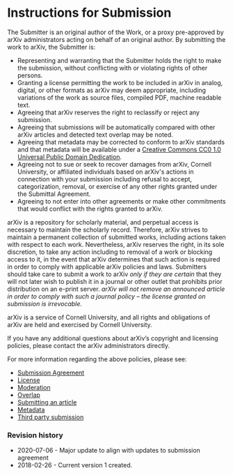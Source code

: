 # Instructions for Submission

The Submitter is an original author of the Work, or a proxy pre-approved by arXiv administrators acting on behalf of an original author.  By submitting the work to arXiv, the Submitter is: 

- Representing and warranting that the Submitter holds the right to make the submission, without conflicting with or violating rights of other persons.
- Granting a license permitting the work to be included in arXiv in analog, digital, or other formats as arXiv may deem appropriate, including variations of the work as source files, compiled PDF, machine readable text.
- Agreeing that arXiv reserves the right to reclassify or reject any submission.
- Agreeing that submissions will be automatically compared with other arXiv articles and detected text overlap may be noted.
- Agreeing that metadata may be corrected to conform to arXiv standards and that metadata will be available under a [Creative Commons CC0 1.0 Universal Public Domain Dedication](https://creativecommons.org/publicdomain/zero/1.0/).
- Agreeing not to sue or seek to recover damages from arXiv, Cornell University, or affiliated individuals based on arXiv's actions in connection with your submission including refusal to accept, categorization, removal, or exercise of any other rights granted under the Submittal Agreement.
- Agreeing to not enter into other agreements or make other commitments that would conflict with the rights granted to arXiv.

arXiv is a repository for scholarly material, and perpetual access is necessary to maintain the scholarly record.  Therefore, arXiv strives to maintain a permanent collection of submitted works, including actions taken with respect to each work.  Nevertheless, arXiv reserves the right, in its sole discretion, to take any action including to removal of a work or blocking access to it, in the event that arXiv determines that such action is required in order to comply with applicable arXiv policies and laws.   Submitters should take care to submit a work to arXiv _only if they are certain_ that they will not later wish to publish it in a journal or other outlet that prohibits prior distribution on an e-print server. _arXiv will not remove an announced article in order to comply with such a journal policy – the license granted on submission is irrevocable._

arXiv is a service of Cornell University, and all rights and obligations of arXiv are held and exercised by Cornell University.

If you have any additional questions about arXiv’s copyright and licensing policies, please contact the arXiv administrators directly.


For more information regarding the above policies, please see:

-   [Submission Agreement](submission_agreement)
-   [License](../license)
-   [Moderation](../moderation)
-   [Overlap](../overlap)
-   [Submitting an article](../submit)
-   [Metadata](../prep)
-   [Third party submission](../third_party_submission)

### Revision history

- 2020-07-06 - Major update to align with updates to submission agreement
- 2018-02-26 - Current version 1 created.

